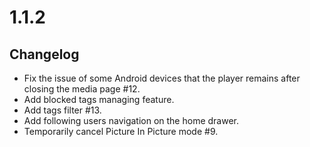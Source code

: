 # 1.1.2

## Changelog
 - Fix the issue of some Android devices that the player remains after closing the media page #12.
 - Add blocked tags managing feature.
 - Add tags filter #13.
 - Add following users navigation on the home drawer.
 - Temporarily cancel Picture In Picture mode #9.